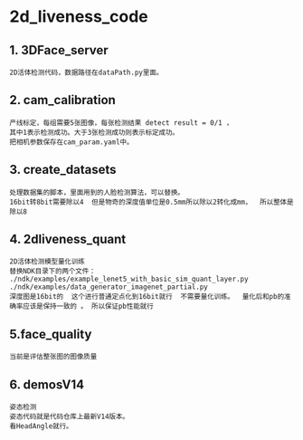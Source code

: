 # 2d_liveness_code
## 1. 3DFace_server
```shell
2D活体检测代码，数据路径在dataPath.py里面。
```

## 2. cam_calibration
```shell
产线标定，每组需要5张图像，每张检测结果 detect result = 0/1 ，
其中1表示检测成功。大于3张检测成功则表示标定成功。
把相机参数保存在cam_param.yaml中。
```

## 3. create_datasets
```shell
处理数据集的脚本，里面用到的人脸检测算法，可以替换。
16bit转8bit需要除以4  但是物奇的深度值单位是0.5mm所以除以2转化成mm，  所以整体是除以8
```

## 4. 2dliveness_quant
```shell
2D活体检测模型量化训练
替换NDK目录下的两个文件：
./ndk/examples/example_lenet5_with_basic_sim_quant_layer.py
./ndk/examples/data_generator_imagenet_partial.py
深度图是16bit的  这个进行普通定点化到16bit就行  不需要量化训练。  量化后和pb的准确率应该是保持一致的 。 所以保证pb性能就行
```

## 5.face_quality
```shell
当前是评估整张图的图像质量
```

## 6. demosV14
```shell
姿态检测
姿态代码就是代码仓库上最新V14版本。
看HeadAngle就行。
```
